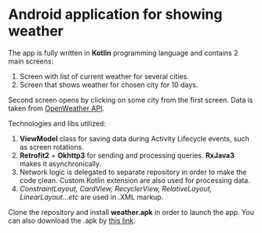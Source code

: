 # Android application for showing weather
The app is fully written in **Kotlin** programming language and contains 2 main screens:

1. Screen with list of current weather for several cities.
2. Screen that shows weather for chosen city for 10 days.

Second screen opens by clicking on some city from the first screen. Data is taken from [OpenWeather API](https://openweathermap.org/api).

Technologies and libs utilized:

1. **ViewModel** class for saving data during Activity Lifecycle events, such as screen rotations.
2. **Retrofit2** + **Okhttp3** for sending and processing queries. **RxJava3** makes it asynchronically.
3. Network logic is delegated to separate repository in order to make the code clean. Custom Kotlin extension are also used for processing data.
4. *ConstraintLayout, CardView, RecyclerView, RelativeLayout, LinearLayout...etc* are used in .XML markup.

Clone the repository and install **weather.apk** in order to launch the app. You can also download the .apk by [this link](https://yadi.sk/d/nNTlcNT78DIF0Q).